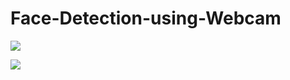 # Face-Detection-using-Webcam

![](https://www.code-inspector.com/project/26152/score/svg)

![](https://www.code-inspector.com/project/26152/status/svg)
